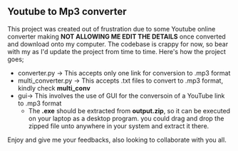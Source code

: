 ## **Youtube to Mp3 converter**

This project was created out of frustration due to some Youtube online converter making **NOT ALLOWING ME EDIT THE DETAILS** once converted and download onto my computer. The codebase is crappy for now, so bear with my as I'd update the project from time to time.
Here's how the project goes;
- converter.py -> This accepts only one link for conversion to .mp3 format
- multi_converter.py -> This accepts .txt files to convert to .mp3 format, kindly check **multi_conv**
- gui-> This involves the use of GUI for the conversoin of a YouTube link to .mp3 format
    - The **.exe** should be extracted from **output.zip**, so it can be executed on your laptop as a desktop program. you could drag and drop the zipped file unto anywhere in your system and extract it there.

Enjoy and give me your feedbacks, also looking to collaborate with you all.